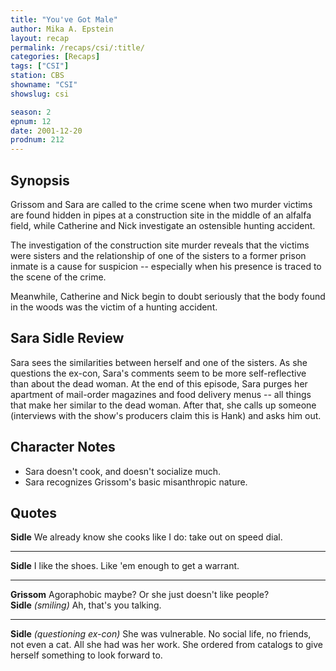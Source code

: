 ```yaml
---
title: "You've Got Male"
author: Mika A. Epstein
layout: recap
permalink: /recaps/csi/:title/
categories: [Recaps]
tags: ["CSI"]
station: CBS
showname: "CSI"
showslug: csi

season: 2
epnum: 12
date: 2001-12-20
prodnum: 212  
---
```


## Synopsis

Grissom and Sara are called to the crime scene when two murder victims are found hidden in pipes at a construction site in the middle of an alfalfa field, while Catherine and Nick investigate an ostensible hunting accident.

The investigation of the construction site murder reveals that the victims were sisters and the relationship of one of the sisters to a former prison inmate is a cause for suspicion -- especially when his presence is traced to the scene of the crime.

Meanwhile, Catherine and Nick begin to doubt seriously that the body found in the woods was the victim of a hunting accident.

## Sara Sidle Review

Sara sees the similarities between herself and one of the sisters. As she questions the ex-con, Sara's comments seem to be more self-reflective than about the dead woman. At the end of this episode, Sara purges her apartment of mail-order magazines and food delivery menus -- all things that make her similar to the dead woman. After that, she calls up someone (interviews with the show's producers claim this is Hank) and asks him out.

## Character Notes

* Sara doesn't cook, and doesn't socialize much.  
* Sara recognizes Grissom's basic misanthropic nature.

## Quotes

**Sidle** We already know she cooks like I do: take out on speed dial.  

- - -

**Sidle** I like the shoes. Like 'em enough to get a warrant.
  

- - -

**Grissom** Agoraphobic maybe? Or she just doesn't like people?  
**Sidle** _(smiling)_ Ah, that's you talking.  

- - -

**Sidle** _(questioning ex-con)_ She was vulnerable. No social life, no friends, not even a cat. All she had was her work. She ordered from catalogs to give herself something to look forward to.

